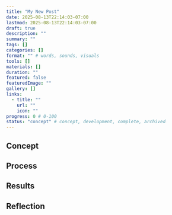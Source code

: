 ```yaml
---
title: "My New Post"
date: 2025-08-13T22:14:03-07:00
lastmod: 2025-08-13T22:14:03-07:00
draft: true
description: ""
summary: ""
tags: []
categories: []
format: "" # words, sounds, visuals
tools: []
materials: []
duration: ""
featured: false
featuredImage: ""
gallery: []
links:
  - title: ""
    url: ""
    icon: ""
progress: 0 # 0-100
status: "concept" # concept, development, complete, archived
---
```


## Concept

## Process

## Results

## Reflection
